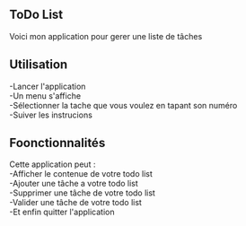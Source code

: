 ## ToDo List
Voici mon application pour gerer une liste de tâches

## Utilisation
-Lancer l'application  
-Un menu s'affiche  
-Sélectionner la tache que vous voulez en tapant son numéro  
-Suiver les instrucions

## Foonctionnalités
Cette application peut :  
-Afficher le contenue de votre todo list  
-Ajouter une tâche a votre todo list  
-Supprimer une tâche de votre todo list  
-Valider une tâche de votre todo list  
-Et enfin quitter l'application
